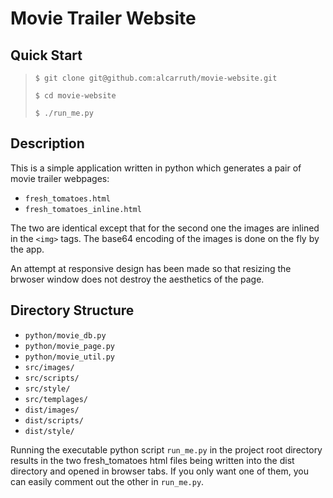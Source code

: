 

# Movie Trailer Website

## Quick Start

> `$ git clone git@github.com:alcarruth/movie-website.git`
>
> `$ cd movie-website`
>
> `$ ./run_me.py`

## Description 

This is a simple application written in python which generates a
pair of movie trailer webpages:

 * `fresh_tomatoes.html`
 * `fresh_tomatoes_inline.html`

The two are identical except that for the second one the images
are inlined in the `<img>` tags.  The base64 encoding of the images
is done on the fly by the app.

An attempt at responsive design has been made so that resizing the
brwoser window does not destroy the aesthetics of the page.

## Directory Structure

 * `python/movie_db.py`
 * `python/movie_page.py`
 * `python/movie_util.py`
 * `src/images/`
 * `src/scripts/`
 * `src/style/`
 * `src/templages/`
 * `dist/images/`
 * `dist/scripts/`
 * `dist/style/`

Running the executable python script `run_me.py` in the project root directory 
results in the two fresh_tomatoes html files being written into the dist 
directory and opened in browser tabs.  If you only want one of them, you 
can easily comment out the other in `run_me.py`.

